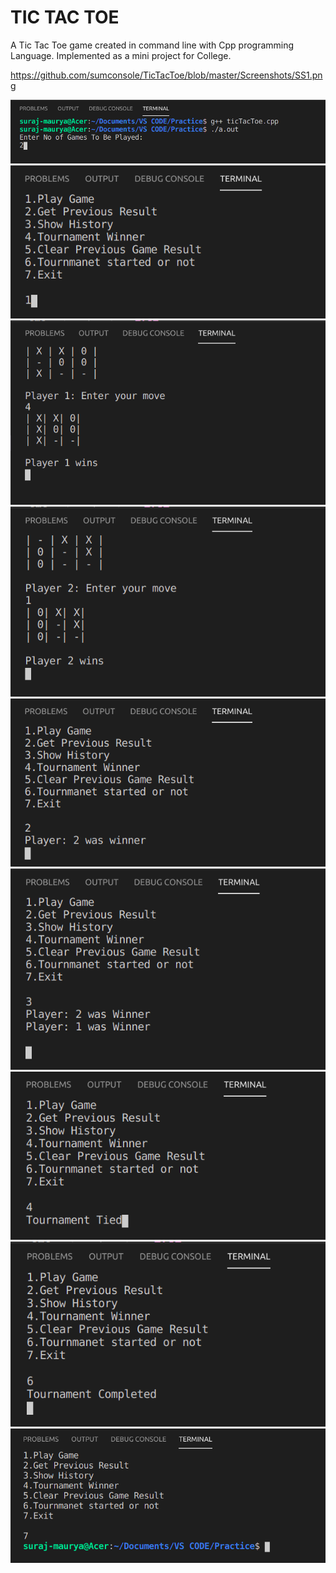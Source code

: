 # TIC TAC TOE
A Tic Tac Toe game created in command line with Cpp programming Language.
Implemented as a mini project for College.

https://github.com/sumconsole/TicTacToe/blob/master/Screenshots/SS1.png

![SS1](https://github.com/sumconsole/TicTacToe/blob/master/Screenshots/SS1.png)
![SS2](https://github.com/sumconsole/TicTacToe/blob/master/Screenshots/SS2.png)
![SS3](https://github.com/sumconsole/TicTacToe/blob/master/Screenshots/SS3.png)
![SS4](https://github.com/sumconsole/TicTacToe/blob/master/Screenshots/SS4.png)
![SS5](https://github.com/sumconsole/TicTacToe/blob/master/Screenshots/SS5.png)
![SS6](https://github.com/sumconsole/TicTacToe/blob/master/Screenshots/SS6.png)
![SS7](https://github.com/sumconsole/TicTacToe/blob/master/Screenshots/SS7.png)
![SS8](https://github.com/sumconsole/TicTacToe/blob/master/Screenshots/SS8.png)
![SS9](https://github.com/sumconsole/TicTacToe/blob/master/Screenshots/SS9.png)

